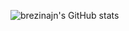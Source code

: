 ![brezinajn's GitHub stats](https://github-readme-stats.vercel.app/api?username=brezinajn&count_private=true&theme=dracula&show_icons=true)

<!-- ### Hi there 👋 -->

<!--
**brezinajn/brezinajn** is a ✨ _special_ ✨ repository because its `README.md` (this file) appears on your GitHub profile.

Here are some ideas to get you started:

- 🔭 I’m currently working on ...
- 🌱 I’m currently learning ...
- 👯 I’m looking to collaborate on ...
- 🤔 I’m looking for help with ...
- 💬 Ask me about ...
- 📫 How to reach me: ...
- 😄 Pronouns: ...
- ⚡ Fun fact: ...
-->
